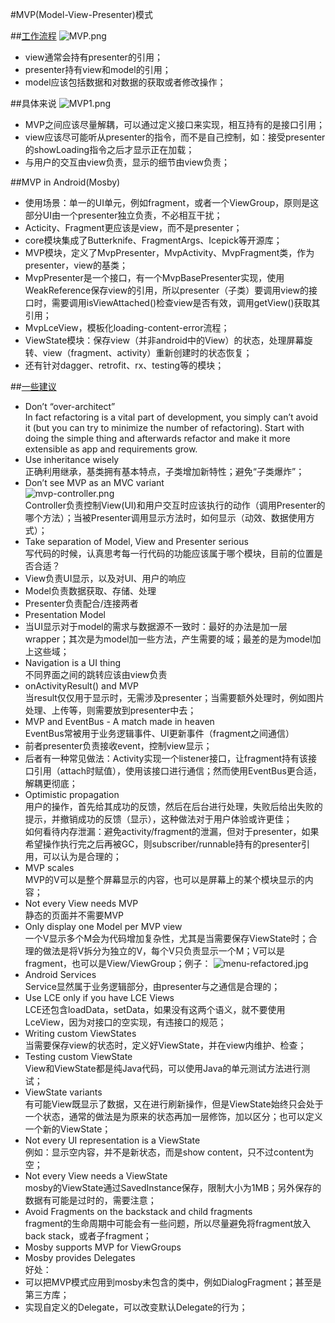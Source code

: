 #MVP(Model-View-Presenter)模式

##[工作流程](http://hannesdorfmann.com/android/mosby/)
![MVP.png](../assets/MVP.png)
+  view通常会持有presenter的引用；
+  presenter持有view和model的引用；
+  model应该包括数据和对数据的获取或者修改操作；

##具体来说
![MVP1.png](../assets/MVP1.png)
+  MVP之间应该尽量解耦，可以通过定义接口来实现，相互持有的是接口引用；
+  view应该尽可能听从presenter的指令，而不是自己控制，如：接受presenter的showLoading指令之后才显示正在加载；
+  与用户的交互由view负责，显示的细节由view负责；

##MVP in Android(Mosby)
+  使用场景：单一的UI单元，例如fragment，或者一个ViewGroup，原则是这部分UI由一个presenter独立负责，不必相互干扰；
+  Acticity、Fragment更应该是view，而不是presenter；
+  core模块集成了Butterknife、FragmentArgs、Icepick等开源库；
+  MVP模块，定义了MvpPresenter，MvpActivity、MvpFragment类，作为presenter，view的基类；
+  MvpPresenter是一个接口，有一个MvpBasePresenter实现，使用WeakReference保存view的引用，所以presenter（子类）要调用view的接口时，需要调用isViewAttached()检查view是否有效，调用getView()获取其引用；
+  MvpLceView，模板化loading-content-error流程；
+  ViewState模块：保存view（并非android中的View）的状态，处理屏幕旋转、view（fragment、activity）重新创建时的状态恢复；
+  还有针对dagger、retrofit、rx、testing等的模块；

##[一些建议](http://hannesdorfmann.com/android/mosby-playbook/)
+  Don’t “over-architect”  
	In fact refactoring is a vital part of development, you simply can’t avoid it (but you can try to minimize the number of refactoring). Start with doing the simple thing and afterwards refactor and make it more extensible as app and requirements grow.
+  Use inheritance wisely  
	正确利用继承，基类拥有基本特点，子类增加新特性；避免“子类爆炸”；
+  Don’t see MVP as an MVC variant  
![mvp-controller.png](../assets/mvp-controller.png)  
	Controller负责控制View(UI)和用户交互时应该执行的动作（调用Presenter的哪个方法）；当被Presenter调用显示方法时，如何显示（动效、数据使用方式）；
+  Take separation of Model, View and Presenter serious  
	写代码的时候，认真思考每一行代码的功能应该属于哪个模块，目前的位置是否合适？
  +  View负责UI显示，以及对UI、用户的响应
  +  Model负责数据获取、存储、处理
  +  Presenter负责配合/连接两者
+  Presentation Model
  +  当UI显示对于model的需求与数据源不一致时：最好的办法是加一层wrapper；其次是为model加一些方法，产生需要的域；最差的是为model加上这些域；
+  Navigation is a UI thing  
	不同界面之间的跳转应该由view负责
+  onActivityResult() and MVP  
	当result仅仅用于显示时，无需涉及presenter；当需要额外处理时，例如图片处理、上传等，则需要放到presenter中去；
+  MVP and EventBus - A match made in heaven  
	EventBus常被用于业务逻辑事件、UI更新事件（fragment之间通信）
  +  前者presenter负责接收event，控制view显示；
  +  后者有一种常见做法：Activity实现一个listener接口，让fragment持有该接口引用（attach时赋值），使用该接口进行通信；然而使用EventBus更合适，解耦更彻底；
+  Optimistic propagation  
	用户的操作，首先给其成功的反馈，然后在后台进行处理，失败后给出失败的提示，并撤销成功的反馈（显示），这种做法对于用户体验或许更佳；  
	如何看待内存泄漏：避免activity/fragment的泄漏，但对于presenter，如果希望操作执行完之后再被GC，则subscriber/runnable持有的presenter引用，可以认为是合理的；
+  MVP scales  
	MVP的V可以是整个屏幕显示的内容，也可以是屏幕上的某个模块显示的内容；
+  Not every View needs MVP  
	静态的页面并不需要MVP
+  Only display one Model per MVP view  
	一个V显示多个M会为代码增加复杂性，尤其是当需要保存ViewState时；合理的做法是将V拆分为独立的V，每个V只负责显示一个M；V可以是fragment，也可以是View/ViewGroup；例子：
	![menu-refactored.jpg](../assets/menu-refactored.jpg)
+  Android Services  
	Service显然属于业务逻辑部分，由presenter与之通信是合理的；
+  Use LCE only if you have LCE Views  
	LCE还包含loadData，setData，如果没有这两个语义，就不要使用LceView，因为对接口的空实现，有违接口的规范；
+  Writing custom ViewStates  
	当需要保存view的状态时，定义好ViewState，并在view内维护、检查；
+  Testing custom ViewState  
	View和ViewState都是纯Java代码，可以使用Java的单元测试方法进行测试；
+  ViewState variants  
	有可能View既显示了数据，又在进行刷新操作，但是ViewState始终只会处于一个状态，通常的做法是为原来的状态再加一层修饰，加以区分；也可以定义一个新的ViewState；
+  Not every UI representation is a ViewState  	
	例如：显示空内容，并不是新状态，而是show content，只不过content为空；
+  Not every View needs a ViewState  
	mosby的ViewState通过SavedInstance保存，限制大小为1MB；另外保存的数据有可能是过时的，需要注意；
+  Avoid Fragments on the backstack and child fragments  
	fragment的生命周期中可能会有一些问题，所以尽量避免将fragment放入back stack，或者子fragment；
+  Mosby supports MVP for ViewGroups
+  Mosby provides Delegates  
	好处：
  +  可以把MVP模式应用到mosby未包含的类中，例如DialogFragment；甚至是第三方库；
  +  实现自定义的Delegate，可以改变默认Delegate的行为；